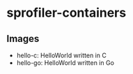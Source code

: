 # sprofiler-containers

## Images

- hello-c: HelloWorld written in C
- hello-go: HelloWorld written in Go
